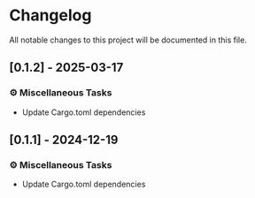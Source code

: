 # Changelog

All notable changes to this project will be documented in this file.

## [0.1.2] - 2025-03-17

### ⚙️ Miscellaneous Tasks

- Update Cargo.toml dependencies

<!-- generated by git-cliff -->
## [0.1.1] - 2024-12-19

### ⚙️ Miscellaneous Tasks

- Update Cargo.toml dependencies

<!-- generated by git-cliff -->
